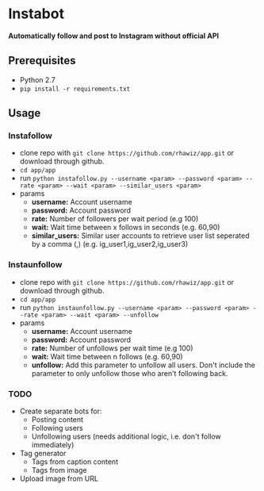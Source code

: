 
# Instabot #

**Automatically follow and post to Instagram without official API**

## Prerequisites
 * Python 2.7
 * ```pip install -r requirements.txt```


## Usage
 
### Instafollow
 * clone repo with ```git clone https://github.com/rhawiz/app.git``` or download through github.
 * ```cd app/app```
 * run ```python instafollow.py --username <param> --password <param> --rate <param> --wait <param> --similar_users <param>```
 * params
    * **username:** Account username
    * **password:** Account password
    * **rate:** Number of followers per wait period (e.g 100)
    * **wait:** Wait time between x follows in seconds (e.g. 60,90)
    * **similar_users:** Similar user accounts to retrieve user list seperated by a comma (,) (e.g. ig_user1,ig_user2,ig_user3)

### Instaunfollow
 * clone repo with ```git clone https://github.com/rhawiz/app.git``` or download through github.
 * ```cd app/app```
 * run ```python instaunfollow.py --username <param> --password <param> --rate <param> --wait <param> --unfollow```
 * params
    * **username:** Account username
    * **password:** Account password
    * **rate:** Number of unfollows per wait time (e.g 100)
    * **wait:** Wait time between n follows (e.g. 60,90)
    * **unfollow:** Add this parameter to unfollow all users. Don't include the parameter to only unfollow those who aren't following back.

### TODO

* Create separate bots for:
    * Posting content
    * Following users
    * Unfollowing users (needs additional logic, i.e. don't follow immediately)
* Tag generator
    * Tags from caption content
    * Tags from image
* Upload image from URL


